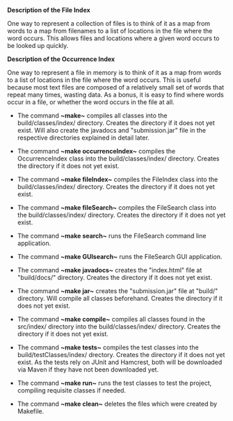 **Description of the File Index**

One way to represent a collection of files is to think of it as a map from words to a map from filenames to a list of locations in  the file where the word occurs. This allows files and locations where a given word occurs to be looked up quickly.

**Description of the Occurrence Index**

One way to represent a file in memory is to think of it as a map from words to a list of locations in the file where the word occurs. This is useful because most text files are composed of a relatively small set of words that repeat many times, wasting  data. As a bonus, it is easy to find where words occur in a file, or whether the word occurs in the file at all.

* The command **~make~** compiles all classes into the build/classes/index/ directory. Creates the directory if it does not yet exist. Will also create the javadocs and "submission.jar" file in the respective directories explained in detail later.

* The command **~make occurrenceIndex~** compiles the OccurrenceIndex class into the build/classes/index/ directory. Creates the directory if it does not yet exist.

* The command **~make fileIndex~** compiles the FileIndex class into the build/classes/index/ directory. Creates the directory if it does not yet exist.

* The command **~make fileSearch~** compiles the FileSearch class into the build/classes/index/ directory. Creates the directory if it does not yet exist.

* The command **~make search~** runs the FileSearch command line application.

* The command **~make GUIsearch~** runs the FileSearch GUI application.

* The command **~make javadocs~** creates the "index.html" file at "build/docs/" directory. Creates the directory if it does not yet exist.

* The command **~make jar~** creates the "submission.jar" file at "build/" directory. Will compile all classes beforehand. Creates the directory if it does not yet exist.

* The command **~make compile~** compiles all classes found in the src/index/ directory into the build/classes/index/ directory.
Creates the directory if it does not yet exist.

* The command **~make tests~** compiles the test classes into the build/testClasses/index/ drectory. Creates the directory if it does not yet exist. As the tests rely on JUnit and Hamcrest, both will be downloaded via Maven if they have not been downloaded yet.

* The command **~make run~** runs the test classes to test the project, compiling requisite classes if needed.

* The command **~make clean~** deletes the files which were created by Makefile.
